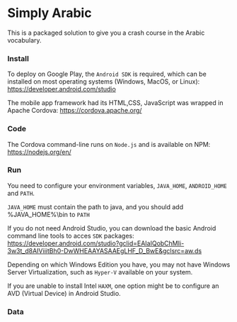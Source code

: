 # Simply Arabic
This is a packaged solution to give you a crash course in the Arabic vocabulary.

### Install
To deploy on Google Play, the `Android SDK` is required, which can be installed on most operating systems (Windows, MacOS, or Linux):
https://developer.android.com/studio

The mobile app framework had its HTML,CSS, JavaScript was wrapped in Apache Cordova: https://cordova.apache.org/

### Code
The Cordova command-line runs on `Node.js` and is available on NPM: https://nodejs.org/en/

### Run
You need to configure your environment variables, `JAVA_HOME`, `ANDROID_HOME` and `PATH`.

`JAVA_HOME` must contain the path to java, and you should add %JAVA_HOME%\bin to `PATH`

If you do not need Android Studio, you can download the basic Android command line tools to acces `SDK` packages:
https://developer.android.com/studio?gclid=EAIaIQobChMIi-3w3t_d8AIViiitBh0-DwWHEAAYASAAEgLHF_D_BwE&gclsrc=aw.ds

Depending on which Windows Edition you have, you may not have Windows Server Virtualization, such as `Hyper-V` available on your system.

If you are unable to install Intel `HAXM`, one option might be to configure an AVD (Virtual Device) in Android Studio.

### Data
